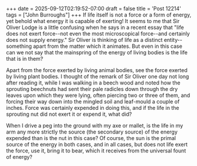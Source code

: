 +++
date = 2025-09-12T02:19:52-07:00
draft = false
title = 'Post 12214'
tags = ["John Burroughs"]
+++
If life itself is not a force or a form of energy, yet behold what energy it is capable of exerting! It seems to me that Sir Oliver Lodge is a little confusing when he says in a recent essay that "life does not exert force--not even the most microscopical force--and certainly does not supply energy." Sir Oliver is thinking of life as a distinct entity--something apart from the matter which it animates. But even in this case can we not say that the mainspring of the energy of living bodies is the life that is in them?

Apart from the force exerted by living animal bodies, see the force exerted by living plant bodies. I thought of the remark of Sir Oliver one day not long after reading it, while I was walking in a beech wood and noted how the sprouting beechnuts had sent their pale radicles down through the dry leaves upon which they were lying, often piercing two or three of them, and forcing their way down into the mingled soil and leaf-mould a couple of inches. Force was certainly expended in doing this, and if the life in the sprouting nut did not exert it or expend it, what did?

When I drive a peg into the ground with my axe or mallet, is the life in my arm any more strictly the source (the secondary source) of the energy expended than is the nut in this case? Of course, the sun is the primal source of the energy in both cases, and in all cases, but does not life exert the force, use it, bring it to bear, which it receives from the universal fount of energy?
